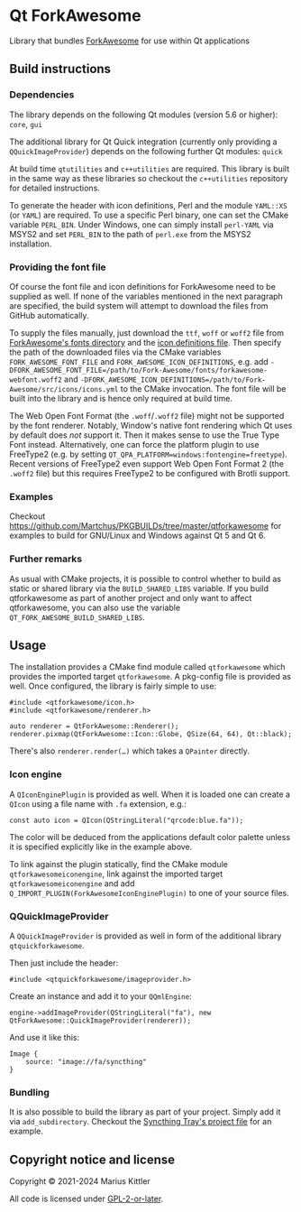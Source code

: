 # Qt ForkAwesome
Library that bundles [ForkAwesome](https://forkaweso.me) for use within Qt
applications

## Build instructions

### Dependencies
The library depends on the following Qt modules (version 5.6 or higher):
`core`, `gui`

The additional library for Qt Quick integration (currently only providing a
`QQuickImageProvider`) depends on the following further Qt modules: `quick`

At build time `qtutilities` and `c++utilities` are required. This library is
built in the same way as these libraries so checkout the `c++utilities`
repository for detailed instructions.

To generate the header with icon definitions, Perl and the module `YAML::XS` (or
`YAML`) are required. To use a specific Perl binary, one can set the CMake
variable `PERL_BIN`. Under Windows, one can simply install `perl-YAML` via MSYS2
and set `PERL_BIN` to the path of `perl.exe` from the MSYS2 installation.

### Providing the font file
Of course the font file and icon definitions for ForkAwesome need to be
supplied as well. If none of the variables mentioned in the next paragraph are
specified, the build system will attempt to download the files from GitHub
automatically.

To supply the files manually, just download the `ttf`, `woff` or `woff2`
file from
[ForkAwesome's fonts directory](https://github.com/ForkAwesome/Fork-Awesome/tree/master/fonts)
and the
[icon definitions file](https://github.com/ForkAwesome/Fork-Awesome/blob/master/src/icons/icons.yml).
Then specify the path of the downloaded files via the CMake variables
`FORK_AWESOME_FONT_FILE` and `FORK_AWESOME_ICON_DEFINITIONS`, e.g. add
`-DFORK_AWESOME_FONT_FILE=/path/to/Fork-Awesome/fonts/forkawesome-webfont.woff2`
and
`-DFORK_AWESOME_ICON_DEFINITIONS=/path/to/Fork-Awesome/src/icons/icons.yml`
to the CMake invocation. The font file will be built into the library and
is hence only required at build time.

The Web Open Font Format (the `.woff`/`.woff2` file) might not be supported by
the font renderer. Notably, Window's native font rendering which Qt uses by
default does *not* support it. Then it makes sense to use the True Type Font
instead. Alternatively, one can force the platform plugin to use FreeType2 (e.g.
by setting `QT_QPA_PLATFORM=windows:fontengine=freetype`). Recent versions of
FreeType2 even support Web Open Font Format 2 (the `.woff2` file) but this
requires FreeType2 to be configured with Brotli support.

### Examples
Checkout https://github.com/Martchus/PKGBUILDs/tree/master/qtforkawesome for
examples to build for GNU/Linux and Windows against Qt 5 and Qt 6.

### Further remarks
As usual with CMake projects, it is possible to control whether to build as
static or shared library via the `BUILD_SHARED_LIBS` variable. If you build
qtforkawesome as part of another project and only want to affect qtforkawesome,
you can also use the variable `QT_FORK_AWESOME_BUILD_SHARED_LIBS`.

## Usage
The installation provides a CMake find module called `qtforkawesome` which
provides the imported target `qtforkawesome`. A pkg-config file is provided as
well. Once configured, the library is fairly simple to use:

```
#include <qtforkawesome/icon.h>
#include <qtforkawesome/renderer.h>

auto renderer = QtForkAwesome::Renderer();
renderer.pixmap(QtForkAwesome::Icon::Globe, QSize(64, 64), Qt::black);
```

There's also `renderer.render(…)` which takes a `QPainter` directly.

### Icon engine
A `QIconEnginePlugin` is provided as well. When it is loaded one can
create a `QIcon` using a file name with `.fa` extension, e.g.:

```
const auto icon = QIcon(QStringLiteral("qrcode:blue.fa"));
```

The color will be deduced from the applications default color palette unless it
is specified explicitly like in the example above.

To link against the plugin statically, find the CMake module
`qtforkawesomeiconengine`, link against the imported target
`qtforkawesomeiconengine` and add `Q_IMPORT_PLUGIN(ForkAwesomeIconEnginePlugin)`
to one of your source files.

### QQuickImageProvider
A `QQuickImageProvider` is provided as well in form of the additional library
`qtquickforkawesome`.

Then just include the header:

```
#include <qtquickforkawesome/imageprovider.h>
```

Create an instance and add it to your `QQmlEngine`:

```
engine->addImageProvider(QStringLiteral("fa"), new QtForkAwesome::QuickImageProvider(renderer));
```

And use it like this:
```
Image {
    source: "image://fa/syncthing"
}
```

### Bundling
It is also possible to build the library as part of your project. Simply add
it via `add_subdirectory`. Checkout the
[Syncthing Tray's project file](https://github.com/Martchus/syncthingtray/blob/master/CMakeLists.txt)
for an example.

## Copyright notice and license
Copyright © 2021-2024 Marius Kittler

All code is licensed under [GPL-2-or-later](LICENSE).
